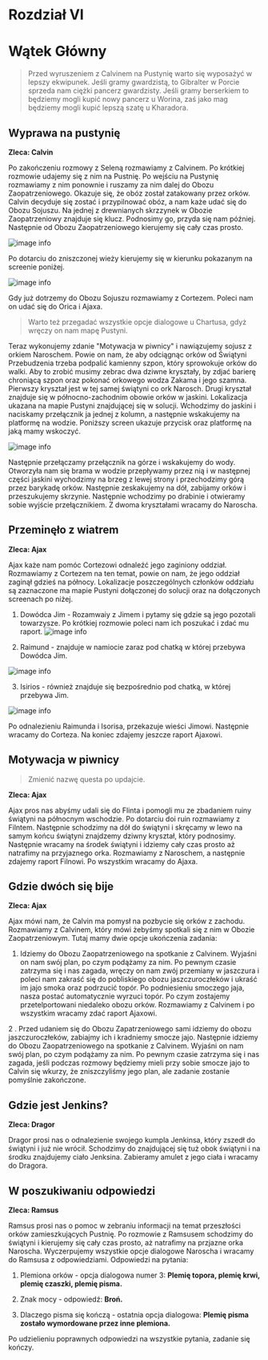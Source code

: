 # Rozdział VI

# Wątek Główny

> Przed wyruszeniem z Calvinem na Pustynię warto się wyposażyć w lepszy ekwipunek. Jeśli gramy gwardzistą, to Gibralter w Porcie sprzeda nam ciężki pancerz gwardzisty. Jeśli gramy berserkiem to będziemy mogli kupić nowy pancerz u Worina, zaś jako mag będziemy mogli kupić lepszą szatę u Kharadora.

## Wyprawa na pustynię

__Zleca: Calvin__

Po zakończeniu rozmowy z Seleną rozmawiamy z Calvinem. Po krótkiej rozmowie udajemy się z nim na Pustnię. Po wejściu na Pustynię rozmawiamy z nim ponownie i ruszamy za nim dalej do Obozu Zaopatrzeniowego. Okazuje się, że obóz został zatakowany przez orków. Calvin decyduje się zostać i przypilnować obóz, a nam każe udać się do Obozu Sojuszu. Na jednej z drewnianych skrzzynek w Obozie Zaopatrzeniowy znajduje się klucz. Podnosimy go, przyda się nam później. Następnie od Obozu Zaopatrzeniowego kierujemy się cały czas prosto.

![image info](https://i.imgur.com/LzUYeiP.png)

Po dotarciu do zniszczonej wieży kierujemy się w kierunku pokazanym na screenie poniżej.

![image info](https://i.imgur.com/rS825du.png)

Gdy już dotrzemy do Obozu Sojuszu rozmawiamy z Cortezem. Poleci nam on udać się do Orica i Ajaxa.

> Warto też przegadać wszystkie opcje dialogowe u Chartusa, gdyż wręczy on nam mapę Pustyni.

Teraz wykonujemy zdanie "Motywacja w piwnicy" i nawiązujemy sojusz z orkiem Naroschem. Powie on nam, że aby odciągnąc orków od Świątyni Przebudzenia trzeba podpalić kamienny szpon, który sprowokuje orków do walki. Aby to zrobić musimy zebrac dwa dziwne kryształy, by zdjać barierę chroniącą szpon oraz pokonać orkowego wodza Zakama i jego szamna. Pierwszy kryształ jest w tej samej świątyni co ork Narosch. Drugi kryształ znajduje się w północno-zachodnim obowie orków w jaskini. Lokalizacja ukazana na mapie Pustyni znajdującej się w solucji. Wchodzimy do jaskini i naciskamy przełącznik ja jednej z kolumn, a następnie wskakujemy na platformę na wodzie. Poniższy screen ukazuje przycisk oraz platformę na jaką mamy wskoczyć.

![image info](https://i.imgur.com/6vW6GXB.png)

Następnie przełączamy przełącznik na górze i wskakujemy do wody. Otworzyła nam się brama w wodzie przepływamy przez nią i w następnej części jaskini wychodzimy na brzeg z lewej strony i przechodzimy górą przez barykadę orków. Następnie zeskakujemy na dół, zabijamy orków i przeszukujemy skrzynie. Następnie wchodzimy po drabinie i otwieramy sobie wyjście przełącznikiem. Z dwoma kryształami wracamy do Naroscha.

##  Przeminęło z wiatrem

__Zleca: Ajax__

Ajax każe nam pomóc Cortezowi odnaleźć jego zaginiony oddział. Rozmawiamy z Cortezem na ten temat, powie on nam, że jego oddział zaginął gdzieś na północy. Lokalizacje poszczególnych członków oddziału są zaznaczone ma mapie Pustyni dołączonej do solucji oraz na dołączonych screenach po niżej.

1. Dowódca Jim - Rozamwaiy z Jimem i pytamy się gdzie są jego pozotali towarzysze. Po krótkiej rozmowie poleci nam ich poszukać i zdać mu raport.
![image info](https://i.imgur.com/oyOEW2M.png)

2. Raimund - znajduje w namiocie zaraz pod chatką w której przebywa Dowódca Jim.
 
![image info](https://i.imgur.com/KnmV0Y9.png)

3. Isirios - również znajduje się bezpośrednio pod chatką, w której przebywa Jim.

![image info](https://i.imgur.com/aPvR2Gy.png)

Po odnalezieniu Raimunda i Isorisa, przekazuje wieści Jimowi. Następnie wracamy do Corteza. Na koniec zdajemy jeszcze raport Ajaxowi.


## Motywacja w piwnicy

> Zmienić nazwę questa po updajcie.

__Zleca: Ajax__

Ajax pros nas abyśmy udali się do Flinta i pomogli mu ze zbadaniem ruiny świątyni na północnym wschodzie. Po dotarciu doi ruin rozmawiamy z Filntem. Następnie schodzimy na dół do świątyni i skręcamy w lewo na samym końcu świątyni znajdzemy dziwny kryształ, który podnosimy. Następnie wracamy na środek świątyni i idziemy cały czas prosto aż natrafimy na przyjaznego orka. Rozmawiamy z Naroschem, a następnie zdajemy raport Filnowi. Po wszystkim wracamy do Ajaxa.

## Gdzie dwóch się bije

__Zleca: Ajax__

Ajax mówi nam, że Calvin ma pomysł na pozbycie się orków z zachodu. Rozmawiamy z Calvinem, który mówi żebyśmy spotkali się z nim w Obozie Zaopatrzeniowym. Tutaj mamy dwie opcje ukończenia zadania:

1. Idziemy do Obozu Zaopatrzeniowego na spotkanie z Calvinem. Wyjaśni on nam swój plan, po czym podążamy za nim. Po pewnym czasie zatrzyma się i nas zagada, wręczy on nam zwój przemiany w jaszczura i poleci nam zakraść się do pobliskiego obozu jaszczuroczłeków i ukraść im jajo smoka oraz podrzucić topór. Po podniesieniu smoczego jaja, nasza postać automatycznie wyrzuci topór. Po czym zostajemy przetelportowani niedaleko obozu orków. Rozmawiamy z Calvinem i po wszystkim wracamy zdać raport Ajaxowi. 

2 . Przed udaniem się do Obozu Zapatrzeniowego sami idziemy do obozu jaszczuroczłeków, zabiajmy ich i kradniemy smocze jajo. Następnie idziemy do Obozu Zaopatrzeniowego na spotkanie z Calvinem. Wyjaśni on nam swój plan, po czym podążamy za nim. Po pewnym czasie zatrzyma się i nas zagada, jeśli podczas rozmowy będziemy mieli przy sobie smocze jajo to Calvin się wkurzy, że zniszczyliśmy jego plan, ale zadanie zostanie pomyślnie zakończone.

## Gdzie jest Jenkins?

__Zleca: Dragor__

Dragor prosi nas o odnalezienie swojego kumpla Jenkinsa, który zszedł do świątyni i już nie wrócił. Schodzimy do znajdującej się tuż obok świątyni i na środku znajdujemy ciało Jenksina. Zabieramy amulet z jego ciała i wracamy do Dragora.

## W poszukiwaniu odpowiedzi

__Zleca: Ramsus__

Ramsus prosi nas o pomoc w zebraniu informacji na temat przeszłości orków zamieszkujących Pustnię. Po rozmowie z Ramsusem schodzimy do świątyni i kierujemy się cały czas prosto, aż natrafimy na przjazne orka Naroscha. Wyczerpujemy wszystkie opcje dialogowe Naroscha i wracamy do Ramsusa z odpowiedziami.
Odpowiedzi na pytania:

1. Plemiona orków - opcja dialogowa numer 3: __Plemię topora, plemię krwi, plemię czaszki, plemię pisma.__

2. Znak mocy - odpowiedź: __Broń.__

3. Dlaczego pisma się kończą - ostatnia opcja dialogowa: __Plemię pisma zostało wymordowane przez inne plemiona.__

Po udzielieniu poprawnych odpowiedzi na wszystkie pytania, zadanie się kończy.
